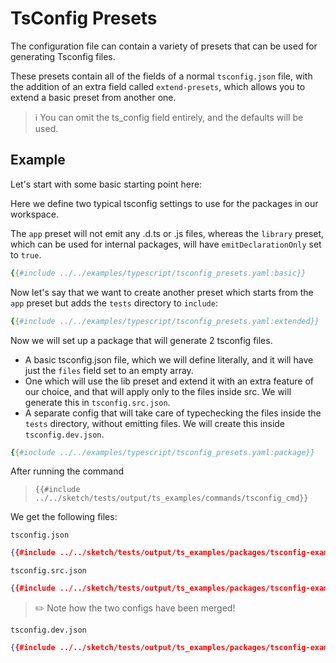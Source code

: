 # TsConfig Presets

The configuration file can contain a variety of presets that can be used for generating Tsconfig files. 

These presets contain all of the fields of a normal `tsconfig.json` file, with the addition of an extra field called `extend-presets`, which allows you to extend a basic preset from another one.

>ℹ️ You can omit the ts_config field entirely, and the defaults will be used.

## Example

Let's start with some basic starting point here:

Here we define two typical tsconfig settings to use for the packages in our workspace.

The `app` preset will not emit any .d.ts or .js files, whereas the `library` preset, which can be used for internal packages, will have `emitDeclarationOnly` set to `true`.
```yaml
{{#include ../../examples/typescript/tsconfig_presets.yaml:basic}}
```

Now let's say that we want to create another preset which starts from the `app` preset but adds the `tests` directory to `include`:

```yaml
{{#include ../../examples/typescript/tsconfig_presets.yaml:extended}}
```

Now we will set up a package that will generate 2 tsconfig files.
- A basic tsconfig.json file, which we will define literally, and it will have just the `files` field set to an empty array.
- One which will use the lib preset and extend it with an extra feature of our choice, and that will apply only to the files inside src. We will generate this in `tsconfig.src.json`.
- A separate config that will take care of typechecking the files inside the `tests` directory, without emitting files. We will create this inside `tsconfig.dev.json`.

```yaml
{{#include ../../examples/typescript/tsconfig_presets.yaml:package}}
```

After running the command

>`{{#include ../../sketch/tests/output/ts_examples/commands/tsconfig_cmd}}`

We get the following files:

`tsconfig.json`

```json
{{#include ../../sketch/tests/output/ts_examples/packages/tsconfig-example/tsconfig.json}}
```

`tsconfig.src.json`

```json
{{#include ../../sketch/tests/output/ts_examples/packages/tsconfig-example/tsconfig.src.json}}
```

>✏️ Note how the two configs have been merged!

`tsconfig.dev.json`

```json
{{#include ../../sketch/tests/output/ts_examples/packages/tsconfig-example/tsconfig.dev.json}}

